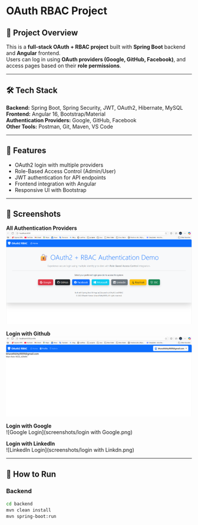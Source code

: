 # OAuth RBAC Project

## 🔑 Project Overview
This is a **full-stack OAuth + RBAC project** built with **Spring Boot** backend and **Angular** frontend.  
Users can log in using **OAuth providers (Google, GitHub, Facebook)**, and access pages based on their **role permissions**.

---

## 🛠️ Tech Stack

**Backend:** Spring Boot, Spring Security, JWT, OAuth2, Hibernate, MySQL  
**Frontend:** Angular 16, Bootstrap/Material  
**Authentication Providers:** Google, GitHub, Facebook  
**Other Tools:** Postman, Git, Maven, VS Code

---

## 🎯 Features

- OAuth2 login with multiple providers  
- Role-Based Access Control (Admin/User)  
- JWT authentication for API endpoints  
- Frontend integration with Angular  
- Responsive UI with Bootstrap

---

## 📸 Screenshots

**All Authentication Providers**  
![All Providers](https://github.com/Bharathkiity/OAuth-All-Authentication-Providers/blob/main/All%20authentication%20providers.png?raw=true)

**Login with Github**  
![GitHub Login](https://github.com/Bharathkiity/OAuth-All-Authentication-Providers/blob/main/login%20with%20Github.png?raw=true)

**Login with Google**  
![Google Login](screenshots/login with Google.png)

**Login with LinkedIn**  
![LinkedIn Login](screenshots/login with Linkdn.png)


---

## 🚀 How to Run

### Backend
```bash
cd backend
mvn clean install
mvn spring-boot:run
